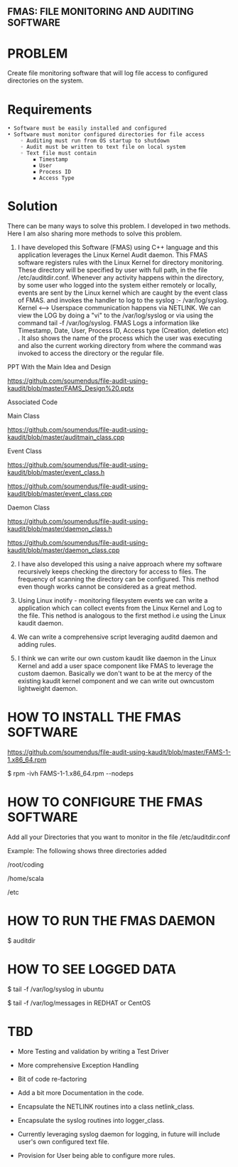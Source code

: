 ## FMAS: FILE MONITORING AND AUDITING SOFTWARE


# PROBLEM
Create file monitoring software that will log file access to configured directories on the system.

# Requirements
    • Software must be easily installed and configured
    • Software must monitor configured directories for file access 
        ◦ Auditing must run from OS startup to shutdown
        ◦ Audit must be written to text file on local system
        ◦ Text file must contain 
            ▪ Timestamp
            ▪ User
            ▪ Process ID
            ▪ Access Type
            
  # Solution
  There can be many ways to solve this problem. I developed in two methods. Here I am also sharing more methods to solve this problem.
  
  1) I have developed this Software (FMAS) using C++ language and this application leverages the Linux Kernel Audit daemon. This FMAS software registers rules with the Linux Kernel for directory monitoring. These directory will be specified by user with full path, in the file /etc/auditdir.conf. Whenever any activity happens within the directory, by some user who logged into the system either remotely or locally, events are sent by the Linux kernel which are caught by the event class of FMAS.
  and invokes the handler to log to the syslog :- /var/log/syslog. Kernel <--> Userspace communication happens via NETLINK. 
  We can view the LOG by doing a "vi" to the /var/log/syslog or via using the command tail -f /var/log/syslog. FMAS Logs a information like Timestamp, Date, User, Process ID, Access type (Creation, deletion etc) . It also shows the name of the process which the user was executing and also the current working directory from where the command was invoked to access the directory or the regular file.
  
  PPT With the Main Idea and Design
  
  https://github.com/soumendus/file-audit-using-kaudit/blob/master/FAMS_Design%20.pptx
  
  Associated Code
  
  Main Class
  
  https://github.com/soumendus/file-audit-using-kaudit/blob/master/auditmain_class.cpp
  
  Event Class
  
  https://github.com/soumendus/file-audit-using-kaudit/blob/master/event_class.h
  
  https://github.com/soumendus/file-audit-using-kaudit/blob/master/event_class.cpp
  
  Daemon Class
  
  https://github.com/soumendus/file-audit-using-kaudit/blob/master/daemon_class.h
  
  https://github.com/soumendus/file-audit-using-kaudit/blob/master/daemon_class.cpp
  
  
  
  2) I have also developed this using a naive approach where my software recursively keeps checking the directory for access to files. The frequency of scanning the directory can be configured. This method even though works cannot be considered as a great method.
  
  3) Using Linux inotify - monitoring filesystem events we can write a application which can collect events from the Linux Kernel and Log to the file. This nethod is analogous to the first method i.e using the Linux kaudit daemon.
  
  4) We can write a comprehensive script leveraging auditd daemon and adding rules.
  
  5)  I think we can write our own custom kaudit like daemon in the Linux Kernel and add a user space component like FMAS to leverage the custom daemon. Basically we don't want to be at the mercy of the existing kaudit kernel component and we can write out owncustom lightweight daemon.
  
  # HOW TO INSTALL THE FMAS SOFTWARE
  
  https://github.com/soumendus/file-audit-using-kaudit/blob/master/FAMS-1-1.x86_64.rpm
  
  $ rpm -ivh FAMS-1-1.x86_64.rpm --nodeps 
  
   # HOW TO CONFIGURE THE FMAS SOFTWARE
   
   Add all your Directories that you want to monitor in the file /etc/auditdir.conf 
   
   Example: The following shows three directories added
   
   /root/coding
   
   /home/scala
   
   /etc
   
   # HOW TO RUN THE FMAS DAEMON
   
   $ auditdir
   
   # HOW TO SEE LOGGED DATA
   
   $ tail -f /var/log/syslog in ubuntu
   
   $ tail -f /var/log/messages in REDHAT or CentOS
   
   # TBD
   
   - More Testing and validation by writing a Test Driver
   
   - More comprehensive Exception Handling
   
   - Bit of code re-factoring
   
   - Add a bit more Documentation in the code.
   
   - Encapsulate the NETLINK routines into a class netlink_class.
   
   - Encapsulate the syslog routines into logger_class.
   
   - Currently leveraging syslog daemon for logging, in future will include user's own configured text file.
   
   - Provision for User being able to configure more rules.
   
  
